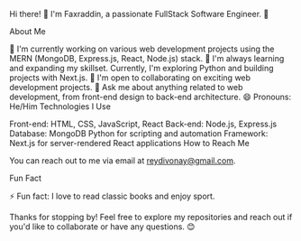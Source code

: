Hi there! 👋
I'm Faxraddin, a passionate FullStack Software Engineer. 🚀

About Me

🔭 I'm currently working on various web development projects using the MERN (MongoDB, Express.js, React, Node.js) stack.
🌱 I'm always learning and expanding my skillset. Currently, I'm exploring Python and building projects with Next.js.
👯 I'm open to collaborating on exciting web development projects.
💬 Ask me about anything related to web development, from front-end design to back-end architecture.
😄 Pronouns: He/Him
Technologies I Use

Front-end: HTML, CSS, JavaScript, React
Back-end: Node.js, Express.js
Database: MongoDB
Python for scripting and automation
Framework: Next.js for server-rendered React applications
How to Reach Me

You can reach out to me via email at reydivonay@gmail.com.

Fun Fact

⚡ Fun fact: I love to read classic books and enjoy sport.

Thanks for stopping by! Feel free to explore my repositories and reach out if you'd like to collaborate or have any questions. 😊
